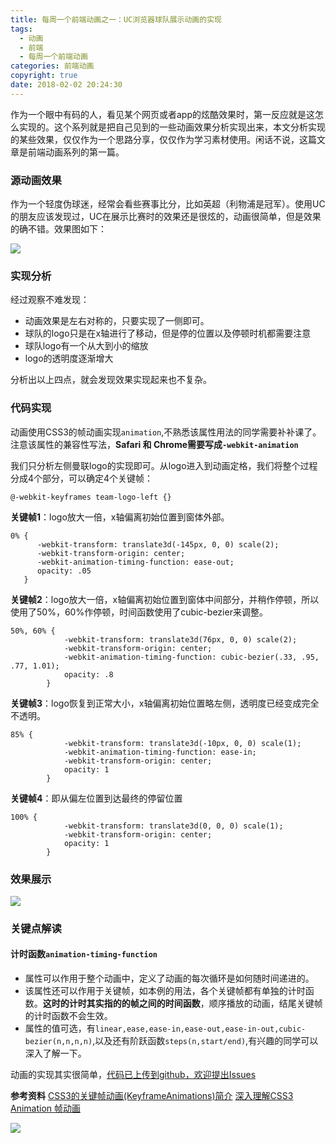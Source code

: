 ```yaml
---
title: 每周一个前端动画之一：UC浏览器球队展示动画的实现
tags:
  - 动画
  - 前端
  - 每周一个前端动画
categories: 前端动画
copyright: true
date: 2018-02-02 20:24:30
---
```

作为一个眼中有码的人，看见某个网页或者app的炫酷效果时，第一反应就是这怎么实现的。这个系列就是把自己见到的一些动画效果分析实现出来，本文分析实现的某些效果，仅仅作为一个思路分享，仅仅作为学习素材使用。闲话不说，这篇文章是前端动画系列的第一篇。
<!--more-->
### 源动画效果
作为一个轻度伪球迷，经常会看些赛事比分，比如英超（利物浦是冠军）。使用UC的朋友应该发现过，UC在展示比赛时的效果还是很炫的，动画很简单，但是效果的确不错。效果图如下：

![](http://static.zhyjor.com/UC_football_logo.gif)

### 实现分析
经过观察不难发现：

* 动画效果是左右对称的，只要实现了一侧即可。
* 球队的logo只是在x轴进行了移动，但是停的位置以及停顿时机都需要注意
* 球队logo有一个从大到小的缩放
* logo的透明度逐渐增大

分析出以上四点，就会发现效果实现起来也不复杂。

### 代码实现
动画使用CSS3的帧动画实现`animation`,不熟悉该属性用法的同学需要补补课了。注意该属性的兼容性写法，**Safari 和 Chrome需要写成`-webkit-animation`**

我们只分析左侧曼联logo的实现即可。从logo进入到动画定格，我们将整个过程分成4个部分，可以确定4个关键帧：
```
@-webkit-keyframes team-logo-left {}
```

**关键帧1**：logo放大一倍，x轴偏离初始位置到窗体外部。

```
0% {
      -webkit-transform: translate3d(-145px, 0, 0) scale(2);
      -webkit-transform-origin: center;
      -webkit-animation-timing-function: ease-out;
      opacity: .05
   }
```
**关键帧2**：logo放大一倍，x轴偏离初始位置到窗体中间部分，并稍作停顿，所以使用了50%，60%作停顿，时间函数使用了cubic-bezier来调整。

```
50%, 60% {
            -webkit-transform: translate3d(76px, 0, 0) scale(2);
            -webkit-transform-origin: center;
            -webkit-animation-timing-function: cubic-bezier(.33, .95, .77, 1.01);
            opacity: .8
        }
```

**关键帧3**：logo恢复到正常大小，x轴偏离初始位置略左侧，透明度已经变成完全不透明。

```
85% {
            -webkit-transform: translate3d(-10px, 0, 0) scale(1);
            -webkit-animation-timing-function: ease-in;
            -webkit-transform-origin: center;
            opacity: 1
        }
```

**关键帧4**：即从偏左位置到达最终的停留位置

```
100% {
            -webkit-transform: translate3d(0, 0, 0) scale(1);
            -webkit-transform-origin: center;
            opacity: 1
        }
```

### 效果展示


![](http://static.zhyjor.com/my_football_logo.gif)

### 关键点解读
#### 计时函数`animation-timing-function`

* 属性可以作用于整个动画中，定义了动画的每次循环是如何随时间递进的。
* 该属性还可以作用于关键帧，如本例的用法，各个关键帧都有单独的计时函数。**这时的计时其实指的的帧之间的时间函数**，顺序播放的动画，结尾关键帧的计时函数不会生效。
* 属性的值可选，有`linear,ease,ease-in,ease-out,ease-in-out,cubic-bezier(n,n,n,n)`,以及还有阶跃函数`steps(n,start/end)`,有兴趣的同学可以深入了解一下。

动画的实现其实很简单，[代码已上传到github，欢迎提出Issues](https://github.com/zhyjor/animation-css-demos.git)



**参考资料**
[CSS3的关键帧动画(KeyframeAnimations)简介](http://blog.csdn.net/u012447000/article/details/48852915)
[深入理解CSS3 Animation 帧动画](https://www.cnblogs.com/aaronjs/p/4642015.html)


![](http://static.zhyjor.com/wexin.png)
